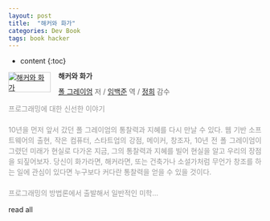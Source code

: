 ```yaml
---
layout: post
title:  "해커와 화가"
categories: Dev Book
tags: book hacker
---
```


* content
{:toc}

<div style="clear:left;text-align:left;"><div style="float:left;margin:0 15px 5px 0;"><a href="http://www.yes24.com/24/Goods/11775130" style="display:inline-block;overflow:hidden;border:solid 1px #ccc;" target="_blank"><img style="margin:-1px;vertical-align:top;" src="http://image.yes24.com/goods/11775130/M" border="0" alt="해커와 화가"></a></div><div><p style="line-height:1.2em;color:#333;font-size:14px;font-weight:bold;">해커와 화가</p><p style="margin-top:5px;line-height:1.2em;color:#666;"><a href="http://www.yes24.com//SearchCorner/Result?domain=ALL&author_yn=Y&query=%c6%fa+%b1%d7%b7%b9%c0%cc%be%f6" target="_blank">폴 그레이엄</a> 저 / <a href="http://www.yes24.com//SearchCorner/Result?domain=ALL&author_yn=Y&query=%c0%d3%b9%e9%c1%d8" target="_blank">임백준</a> 역 / <a href="http://www.yes24.com//SearchCorner/Result?domain=ALL&author_yn=Y&query=%c1%a4%c8%f1" target="_blank">정희</a> 감수</p><p style="margin-top:14px;line-height:1.5em;text-align:justify;color:#999;">프로그래밍에 대한 신선한 이야기<br/><br/>10년을 먼저 앞서 갔던 폴 그레이엄의 통찰력과 지혜를 다시 만날 수 있다. 웹 기반 소프트웨어의 출현, 작은 컴퓨터, 스타트업의 강점, 메이커, 창조자, 10년 전 폴 그레이엄이 그렸던 미래가 현실로 다가온 지금, 그의 통찰력과 지혜를 빌어 현실을 알고 우리의 장점을 되짚어보자. 당신이 화가라면, 해커라면, 또는 건축가나 소설가처럼 무언가 창조를 하는 일에 관심이 있다면 누구보다 커다란 통찰력을 얻을 수 있을 것이다.<br/><br/>프로그래밍의 방법론에서 출발해서 일반적인 미학...</p></div></div>

<!--more-->

read all

[hackers-and-painters]: http://www.yes24.com/24/goods/11775130